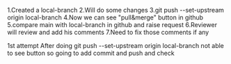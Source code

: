 1.Created a local-branch
2.Will do some changes 
3.git push --set-upstream origin local-branch
4.Now we can see "pull&merge" button in github
5.compare main with local-branch in github and raise request
6.Reviewer will review and add his comments
7.Need to fix those comments if any


1st attempt 
After doing git push --set-upstream origin local-branch not able to see button
so going to add commit and push and check

